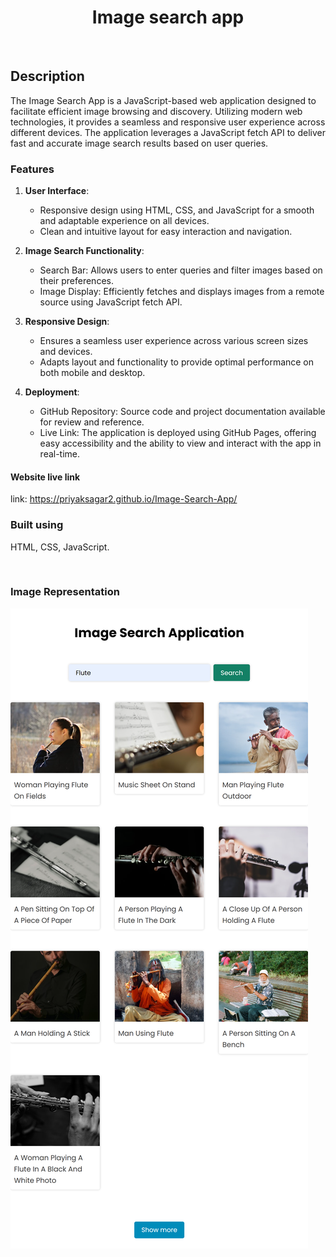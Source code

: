 <div align="center">
    <h1 align="center">Image search app</h1>
    <br />
</div>

## Description
The Image Search App is a JavaScript-based web application designed to facilitate efficient image browsing and discovery. Utilizing modern web technologies, it provides a seamless and responsive user experience across different devices. The application leverages a JavaScript fetch API to deliver fast and accurate image search results based on user queries.

### Features

1. **User Interface**:
   - Responsive design using HTML, CSS, and JavaScript for a smooth and adaptable experience on all devices.
   - Clean and intuitive layout for easy interaction and navigation.

2. **Image Search Functionality**:
   - Search Bar: Allows users to enter queries and filter images based on their preferences.
   - Image Display: Efficiently fetches and displays images from a remote source using JavaScript fetch API.

3. **Responsive Design**:
   - Ensures a seamless user experience across various screen sizes and devices.
   - Adapts layout and functionality to provide optimal performance on both mobile and desktop.
     
4. **Deployment**:
   - GitHub Repository: Source code and project documentation available for review and reference.
   - Live Link: The application is deployed using GitHub Pages, offering easy accessibility and the ability to view and interact with the app in real-time.

#### Website live link 
link: https://priyaksagar2.github.io/Image-Search-App/

### Built using 
 HTML, CSS, JavaScript.

<br/>

### Image Representation

![Image 1](https://github.com/PriyaKsagar2/Image-Search-App/blob/main/image-search-app.png)
<br> 

